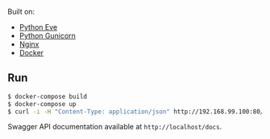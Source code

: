 Built on:
* [Python Eve](http://python-eve.org/)
* [Python Gunicorn](http://gunicorn.org/)
* [Nginx](https://nginx.org/)
* [Docker](https://www.docker.com/)

## Run
```sh
$ docker-compose build
$ docker-compose up
$ curl -i -H "Content-Type: application/json" http://192.168.99.100:80/T1w
```

Swagger API documentation available at `http://localhost/docs`.